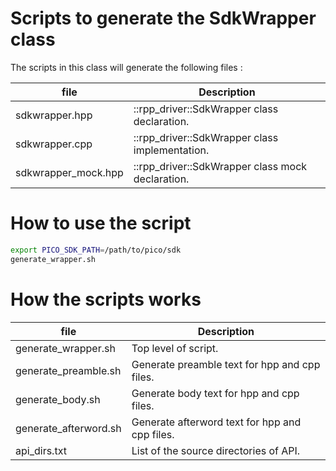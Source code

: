 # Scripts to generate the SdkWrapper class

The scripts in this class will generate the following files :

| file                | Description                                      |
|---------------------|-------------------------------------------       |
| sdkwrapper.hpp      | ::rpp_driver::SdkWrapper class declaration.      | 
| sdkwrapper.cpp      | ::rpp_driver::SdkWrapper class implementation.   |
| sdkwrapper_mock.hpp | ::rpp_driver::SdkWrapper class mock declaration. |

# How to use the script

```sh
export PICO_SDK_PATH=/path/to/pico/sdk
generate_wrapper.sh
```

# How the scripts works

| file                  | Description                                    |
|---------------------  |-------------------------------------------     |
| generate_wrapper.sh   | Top level of script.                           | 
| generate_preamble.sh  | Generate preamble text for hpp and cpp files.  |
| generate_body.sh      | Generate body text for hpp and cpp files.      |
| generate_afterword.sh | Generate afterword text for hpp and cpp files. |
| api_dirs.txt          | List of the source directories of API.         |

